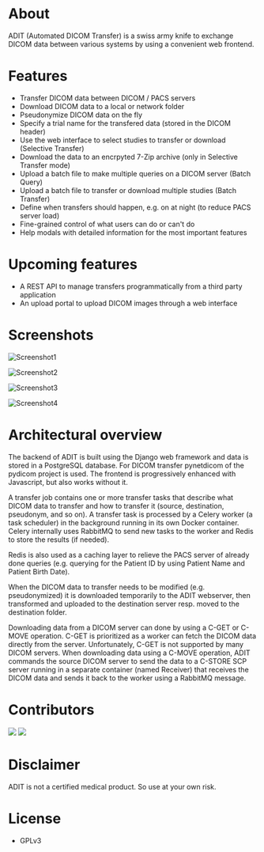 # About

ADIT (Automated DICOM Transfer) is a swiss army knife to exchange DICOM data between various systems by using a convenient web frontend.

# Features

- Transfer DICOM data between DICOM / PACS servers
- Download DICOM data to a local or network folder
- Pseudonymize DICOM data on the fly
- Specify a trial name for the transfered data (stored in the DICOM header)
- Use the web interface to select studies to transfer or download (Selective Transfer)
- Download the data to an encrpyted 7-Zip archive (only in Selective Transfer mode)
- Upload a batch file to make multiple queries on a DICOM server (Batch Query)
- Upload a batch file to transfer or download multiple studies (Batch Transfer)
- Define when transfers should happen, e.g. on at night (to reduce PACS server load)
- Fine-grained control of what users can do or can't do
- Help modals with detailed information for the most important features

# Upcoming features

- A REST API to manage transfers programmatically from a third party application
- An upload portal to upload DICOM images through a web interface

# Screenshots

![Screenshot1](https://user-images.githubusercontent.com/120626/155511207-d3bdf595-d3ec-4dfb-a606-660b7b30fa5b.png)

![Screenshot2](https://user-images.githubusercontent.com/120626/155511254-95adbed7-ef2e-44bd-aa3b-6e055be527a5.png)

![Screenshot3](https://user-images.githubusercontent.com/120626/155511300-4dafe29f-748f-4d69-81af-89afe63197a0.png)

![Screenshot4](https://user-images.githubusercontent.com/120626/155511342-e64cd37d-4e92-4a9a-bbb0-4e88ea136d3c.png)

# Architectural overview

The backend of ADIT is built using the Django web framework and data is stored in a PostgreSQL database. For DICOM transfer pynetdicom of the pydicom project is used. The frontend is progressively enhanced with Javascript, but also works without it.

A transfer job contains one or more transfer tasks that describe what DICOM data to transfer and how to transfer it (source, destination, pseudonym, and so on).
A transfer task is processed by a Celery worker (a task scheduler) in the background running in its own Docker container. Celery internally uses RabbitMQ to send new tasks to the worker and Redis to store the results (if needed).

Redis is also used as a caching layer to relieve the PACS server of already done queries (e.g. querying for the Patient ID by using Patient Name and Patient Birth Date).

When the DICOM data to transfer needs to be modified (e.g. pseudonymized) it is downloaded temporarily to the ADIT webserver, then transformed and uploaded to the destination server resp. moved to the destination folder.

Downloading data from a DICOM server can done by using a C-GET or C-MOVE operation. C-GET is prioritized as a worker can fetch the DICOM data directly from the server. Unfortunately, C-GET is not supported by many DICOM servers. When downloading data using a C-MOVE operation, ADIT commands the source DICOM server to send the data to a C-STORE SCP server running in a separate container (named Receiver) that receives the DICOM data and sends it back to the worker using a RabbitMQ message.

# Contributors

[![](https://github.com/medihack.png?size=50)](https://github.com/medihack)
[![](https://github.com/mdebic.png?size=50)](https://github.com/mdebic)

# Disclaimer

ADIT is not a certified medical product. So use at your own risk.

# License

- GPLv3
